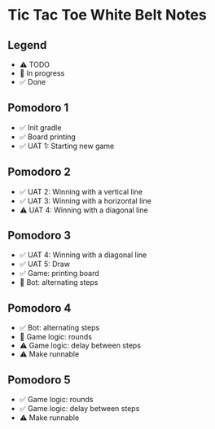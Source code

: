 # Tic Tac Toe White Belt Notes

## Legend

- ⚠ TODO
- 🚧 In progress
- ✅ Done

## Pomodoro 1

- ✅ Init gradle
- ✅ Board printing
- ✅ UAT 1: Starting new game

## Pomodoro 2

- ✅ UAT 2: Winning with a vertical line
- ✅ UAT 3: Winning with a horizontal line
- ⚠ UAT 4: Winning with a diagonal line

## Pomodoro 3

- ✅ UAT 4: Winning with a diagonal line
- ✅ UAT 5: Draw
- ✅ Game: printing board
- 🚧 Bot: alternating steps

## Pomodoro 4

- ✅ Bot: alternating steps
- 🚧 Game logic: rounds
- ⚠ Game logic: delay between steps
- ⚠ Make runnable

## Pomodoro 5

- ✅ Game logic: rounds
- ✅ Game logic: delay between steps
- ⚠ Make runnable

